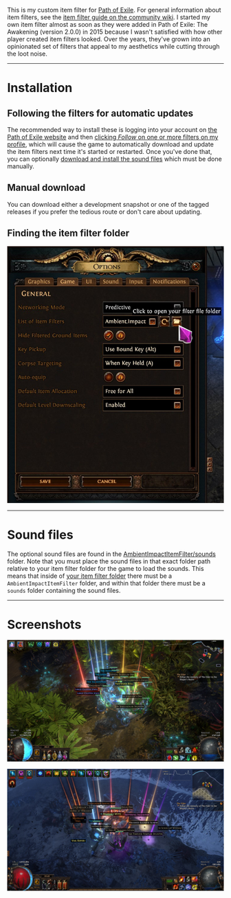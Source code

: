 This is my custom item filter for [Path of Exile](https://www.pathofexile.com/). For general information about item filters, see the [item filter guide on the community wiki](https://www.poewiki.net/wiki/Guide:Item_filter_guide). I started my own item filter almost as soon as they were added in Path of Exile: The Awakening (version 2.0.0) in 2015 because I wasn't satisfied with how other player created item filters looked. Over the years, they've grown into an opinionated set of filters that appeal to my aesthetics while cutting through the loot noise.

----

# Installation

## Following the filters for automatic updates

The recommended way to install these is logging into your account on [the Path
of Exile website](https://www.pathofexile.com) and then [clicking *Follow* on
one or more filters on my
profile](https://www.pathofexile.com/account/view-profile/AmbientImpact/item-filters),
which will cause the game to automatically download and update the item filters
next time it's started or restarted. Once you've done that, you can optionally
[download and install the sound files](#sound-files) which must be done
manually.

## Manual download

You can download either a development snapshot or one of the tagged releases if
you prefer the tedious route or don't care about updating.

## Finding the item filter folder

![A screenshot of the Path of Exile options window with the item filter open button hovered.](/AmbientImpactItemFilter/images/options_item_filter_folder.jpg)

----

# Sound files

The optional sound files are found in the
[AmbientImpactItemFilter/sounds](/AmbientImpactItemFilter/sounds) folder. Note
that you must place the sound files in that exact folder path relative to your
item filter folder for the game to load the sounds. This means that inside of
[your item filter folder](#finding-the-item-filter-folder) there must be a
`AmbientImpactItemFilter` folder, and within that folder there must be a
`sounds` folder containing the sound files.

----

# Screenshots

![A screenshot of Path of Exile demonstrating the item filter.](/AmbientImpactItemFilter/images/screenshot1.jpg)

![Another screenshot of Path of Exile demonstrating the item filter.](/AmbientImpactItemFilter/images/screenshot2.jpg)
